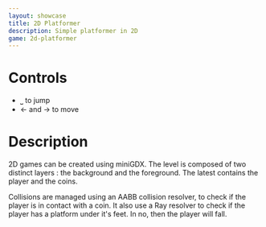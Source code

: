 ```yaml
---
layout: showcase
title: 2D Platformer
description: Simple platformer in 2D
game: 2d-platformer
---
```


# Controls

- ⎵ to jump
- ← and → to move

# Description

2D games can be created using miniGDX.
The level is composed of two distinct layers : the background and the foreground.
The latest contains the player and the coins.

Collisions are managed using an AABB collision resolver, to check if the player 
is in contact with a coin. It also use a Ray resolver to check if the player 
has a platform under it's feet. In no, then the player will fall.
